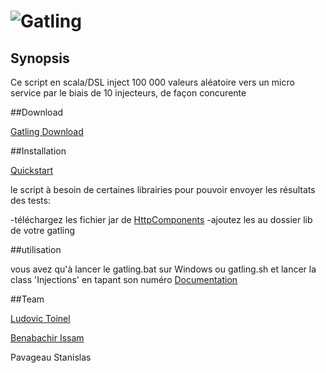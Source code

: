 # ![Gatling](http://gatling.io/images/gatling-logo.png)

## Synopsis

Ce script en scala/DSL inject 100 000 valeurs aléatoire vers un micro service par le biais de 10 injecteurs, de façon concurente  

##Download

[Gatling Download](http://gatling.io/#/download)

##Installation

[Quickstart](http://gatling.io/docs/2.0.0-RC2/quickstart.html)

le script à besoin de certaines librairies pour pouvoir envoyer les résultats des tests:

-téléchargez les fichier jar de [HttpComponents](https://hc.apache.org/downloads.cgi)
-ajoutez les au dossier lib de votre gatling

##utilisation

vous avez qu'à lancer le gatling.bat sur Windows ou gatling.sh et lancer la class 'Injections' en tapant son numéro 
[Documentation](http://gatling.io/docs/2.0.0-RC2/index.html)

##Team

[Ludovic Toinel](https://github.com/ltoinel)

[Benabachir Issam](https://github.com/IsBena)

Pavageau Stanislas



